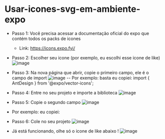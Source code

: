 # Usar-icones-svg-em-ambiente-expo

- Passo 1: Você precisa acessar a documentação oficial do expo que contém todos os packs de icones
  - Link: https://icons.expo.fyi/
  
- Passo 2: Escolher seu icone (por exemplo, eu escolhi esse icone de like)
![image](https://user-images.githubusercontent.com/93846923/206822524-fb0bb1be-f856-40da-bdd1-9520465eca36.png)

- Passo 3: Na nova página que abrir, copie o primeiro campo, ele é o campo de import
![image](https://user-images.githubusercontent.com/93846923/206822565-f7c51c1f-f0d6-4145-8fd6-95669ba91f24.png)
-- Por exemplo: basta eu copiei: import { AntDesign } from '@expo/vector-icons'; 

- Passo 4: Entre no seu projeto e importe a biblioteca
 ![image](https://user-images.githubusercontent.com/93846923/206822634-62154f0f-dd9b-4ffa-882d-fd94272669bd.png)

- Passo 5: Copie o segundo campo
![image](https://user-images.githubusercontent.com/93846923/206822708-ac311c53-4277-4a6b-9614-a300c6ac2a3f.png)
- Por exemplo: eu copiei: <AntDesign name="like2" size={24} color="black" />

- Passo 6: Cole no seu projeto
![image](https://user-images.githubusercontent.com/93846923/206822764-956e1ebe-efc9-43e9-bd3e-1e2a44648215.png)

- Já está funcionando, olhe só o icone de like abaixo !
![image](https://user-images.githubusercontent.com/93846923/206822812-e0e60b8e-1695-47f3-b477-b5258235ec1c.png)


